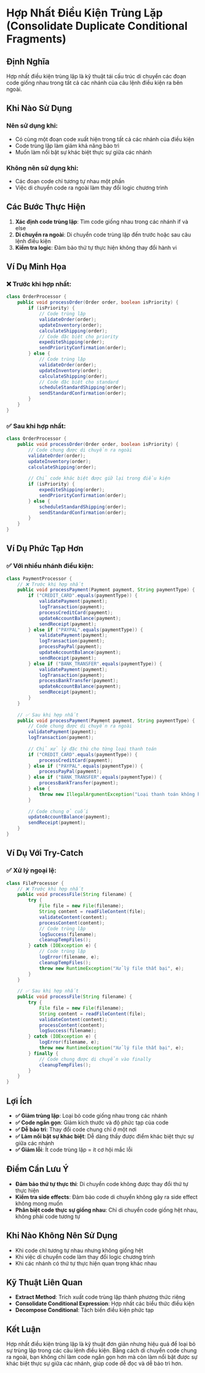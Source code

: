 # **Hợp Nhất Điều Kiện Trùng Lặp (Consolidate Duplicate Conditional Fragments)**

## **Định Nghĩa**
Hợp nhất điều kiện trùng lặp là kỹ thuật tái cấu trúc di chuyển các đoạn code giống nhau trong tất cả các nhánh của câu lệnh điều kiện ra bên ngoài.

## **Khi Nào Sử Dụng**

### **Nên sử dụng khi:**
- Có cùng một đoạn code xuất hiện trong tất cả các nhánh của điều kiện
- Code trùng lặp làm giảm khả năng bảo trì
- Muốn làm nổi bật sự khác biệt thực sự giữa các nhánh

### **Không nên sử dụng khi:**
- Các đoạn code chỉ tương tự nhau một phần
- Việc di chuyển code ra ngoài làm thay đổi logic chương trình

## **Các Bước Thực Hiện**

1. **Xác định code trùng lặp**: Tìm code giống nhau trong các nhánh if và else
2. **Di chuyển ra ngoài**: Di chuyển code trùng lặp đến trước hoặc sau câu lệnh điều kiện
3. **Kiểm tra logic**: Đảm bảo thứ tự thực hiện không thay đổi hành vi

## **Ví Dụ Minh Họa**

### **❌ Trước khi hợp nhất:**
```java
class OrderProcessor {
    public void processOrder(Order order, boolean isPriority) {
        if (isPriority) {
            // Code trùng lặp
            validateOrder(order);
            updateInventory(order);
            calculateShipping(order);
            // Code đặc biệt cho priority
            expediteShipping(order);
            sendPriorityConfirmation(order);
        } else {
            // Code trùng lặp
            validateOrder(order);
            updateInventory(order);
            calculateShipping(order);
            // Code đặc biệt cho standard
            scheduleStandardShipping(order);
            sendStandardConfirmation(order);
        }
    }
}
```

### **✅ Sau khi hợp nhất:**
```java
class OrderProcessor {
    public void processOrder(Order order, boolean isPriority) {
        // Code chung được di chuyển ra ngoài
        validateOrder(order);
        updateInventory(order);
        calculateShipping(order);
        
        // Chỉ code khác biệt được giữ lại trong điều kiện
        if (isPriority) {
            expediteShipping(order);
            sendPriorityConfirmation(order);
        } else {
            scheduleStandardShipping(order);
            sendStandardConfirmation(order);
        }
    }
}
```

## **Ví Dụ Phức Tạp Hơn**

### **✅ Với nhiều nhánh điều kiện:**
```java
class PaymentProcessor {
    // ❌ Trước khi hợp nhất
    public void processPayment(Payment payment, String paymentType) {
        if ("CREDIT_CARD".equals(paymentType)) {
            validatePayment(payment);
            logTransaction(payment);
            processCreditCard(payment);
            updateAccountBalance(payment);
            sendReceipt(payment);
        } else if ("PAYPAL".equals(paymentType)) {
            validatePayment(payment);
            logTransaction(payment);
            processPayPal(payment);
            updateAccountBalance(payment);
            sendReceipt(payment);
        } else if ("BANK_TRANSFER".equals(paymentType)) {
            validatePayment(payment);
            logTransaction(payment);
            processBankTransfer(payment);
            updateAccountBalance(payment);
            sendReceipt(payment);
        }
    }
    
    // ✅ Sau khi hợp nhất
    public void processPayment(Payment payment, String paymentType) {
        // Code chung được di chuyển ra ngoài
        validatePayment(payment);
        logTransaction(payment);
        
        // Chỉ xử lý đặc thù cho từng loại thanh toán
        if ("CREDIT_CARD".equals(paymentType)) {
            processCreditCard(payment);
        } else if ("PAYPAL".equals(paymentType)) {
            processPayPal(payment);
        } else if ("BANK_TRANSFER".equals(paymentType)) {
            processBankTransfer(payment);
        } else {
            throw new IllegalArgumentException("Loại thanh toán không hợp lệ");
        }
        
        // Code chung ở cuối
        updateAccountBalance(payment);
        sendReceipt(payment);
    }
}
```

## **Ví Dụ Với Try-Catch**

### **✅ Xử lý ngoại lệ:**
```java
class FileProcessor {
    // ❌ Trước khi hợp nhất
    public void processFile(String filename) {
        try {
            File file = new File(filename);
            String content = readFileContent(file);
            validateContent(content);
            processContent(content);
            // Code trùng lặp
            logSuccess(filename);
            cleanupTempFiles();
        } catch (IOException e) {
            // Code trùng lặp
            logError(filename, e);
            cleanupTempFiles();
            throw new RuntimeException("Xử lý file thất bại", e);
        }
    }
    
    // ✅ Sau khi hợp nhất
    public void processFile(String filename) {
        try {
            File file = new File(filename);
            String content = readFileContent(file);
            validateContent(content);
            processContent(content);
            logSuccess(filename);
        } catch (IOException e) {
            logError(filename, e);
            throw new RuntimeException("Xử lý file thất bại", e);
        } finally {
            // Code chung được di chuyển vào finally
            cleanupTempFiles();
        }
    }
}
```

## **Lợi Ích**

- **✅ Giảm trùng lặp**: Loại bỏ code giống nhau trong các nhánh
- **✅ Code ngắn gọn**: Giảm kích thước và độ phức tạp của code
- **✅ Dễ bảo trì**: Thay đổi code chung chỉ ở một nơi
- **✅ Làm nổi bật sự khác biệt**: Dễ dàng thấy được điểm khác biệt thực sự giữa các nhánh
- **✅ Giảm lỗi**: Ít code trùng lặp = ít cơ hội mắc lỗi

## **Điểm Cần Lưu Ý**

- **Đảm bảo thứ tự thực thi**: Di chuyển code không được thay đổi thứ tự thực hiện
- **Kiểm tra side effects**: Đảm bảo code di chuyển không gây ra side effect không mong muốn
- **Phân biệt code thực sự giống nhau**: Chỉ di chuyển code giống hệt nhau, không phải code tương tự

## **Khi Nào Không Nên Sử Dụng**

- Khi code chỉ tương tự nhau nhưng không giống hệt
- Khi việc di chuyển code làm thay đổi logic chương trình
- Khi các nhánh có thứ tự thực hiện quan trọng khác nhau

## **Kỹ Thuật Liên Quan**

- **Extract Method**: Trích xuất code trùng lặp thành phương thức riêng
- **Consolidate Conditional Expression**: Hợp nhất các biểu thức điều kiện
- **Decompose Conditional**: Tách biến điều kiện phức tạp

## **Kết Luận**

Hợp nhất điều kiện trùng lặp là kỹ thuật đơn giản nhưng hiệu quả để loại bỏ sự trùng lặp trong các câu lệnh điều kiện. Bằng cách di chuyển code chung ra ngoài, bạn không chỉ làm code ngắn gọn hơn mà còn làm nổi bật được sự khác biệt thực sự giữa các nhánh, giúp code dễ đọc và dễ bảo trì hơn.